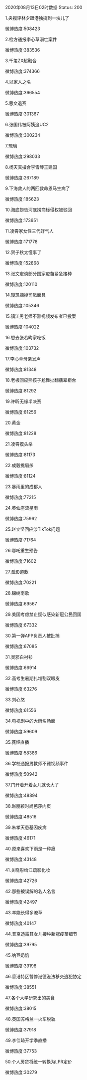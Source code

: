 2020年08月13日02时数据
Status: 200

1.央视评林夕跟港独搞到一块儿了

微博热度:508423

2.检方通报李心草溺亡案件

微博热度:383536

3.千玺ZX超融合

微博热度:374366

4.以家人之名

微博热度:366554

5.思文退赛

微博热度:301367

6.张国伟被阿姨追UC2

微博热度:300234

7.琉璃

微博热度:298033

8.杨天真撮合李雪琴王建国

微博热度:267189

9.下海救人的两匹救命恩马生病了

微博热度:185623

10.海底捞告河底捞商标侵权被驳回

微博热度:173651

11.凌霄家女性三代好气人

微博热度:171778

12.贺子秋太懂事了

微博热度:152868

13.张文宏谈部分国家疫苗紧急接种

微博热度:120110

14.璇玑摘掉司凤面具

微博热度:105346

15.镇江男老师不雅视频发布者已投案

微博热度:104022

16.想去张若昀家吃饭

微博热度:103732

17.李心草母亲发声

微博热度:81348

18.老板回应熊孩子尬舞扯翻翡翠柜台

微博热度:81292

19.许昕无缘半决赛

微博热度:81256

20.黄金

微博热度:81228

21.凌霄摸头杀

微博热度:81173

22.成毅挑眉杀

微博热度:81124

23.暴雨里的成都人

微博热度:77215

24.英仙座流星雨

微博热度:75962

25.赵立坚回应涉TikTok问题

微博热度:71764

26.哪吒重生预告

微博热度:71602

27.孤影道歉

微博热度:70221

28.锦绣南歌

微博热度:69567

29.美国考虑禁止疑似感染新冠公民回国

微博热度:67332

30.第一弹APP负责人被批捕

微博热度:67085

31.吴邪白衬衫

微博热度:66914

32.高考生暑期扎堆割双眼皮

微博热度:63276

33.刘心悠

微博热度:61556

34.电视剧中的大雨名场面

微博热度:59609

35.薇娅直播

微博热度:58386

36.学校通报男教师不雅视频事件

微博热度:50942

37.门开着开着女儿就长大了

微博热度:48894

38.赵丽颖时尚芭莎内页

微博热度:48516

39.朱孝天患基因疾病

微博热度:46171

40.原来喜欢下雨是一种瘾

微博热度:43148

41.关晓彤给江疏影化妆

微博热度:42726

42.那些被误解的名人名言

微博热度:42497

43.羊能长得多潦草

微博热度:40147

44.普京透露其女儿接种新冠疫苗细节

微博热度:39795

45.纳豆奶奶

微博热度:39198

46.香港特区暂停港德港法移交逃犯协定

微博热度:38551

47.各个大学研究出的美食

微博热度:38015

48.英国苏格兰一火车脱轨

微博热度:37918

49.李佳琦开学季直播

微博热度:37753

50.个人房贷将统一转换为LPR定价

微博热度:30279


